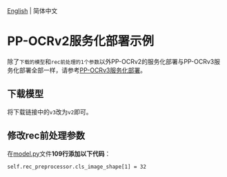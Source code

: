 [English](README_EN.md) | 简体中文
# PP-OCRv2服务化部署示例

除了`下载的模型`和`rec前处理的1个参数`以外PP-OCRv2的服务化部署与PP-OCRv3服务化部署全部一样，请参考[PP-OCRv3服务化部署](../../PP-OCRv3/serving)。

## 下载模型
将下载链接中的`v3`改为`v2`即可。

## 修改rec前处理参数
在[model.py](../../PP-OCRv3/serving/models/det_postprocess/1/model.py#L109)文件**109行添加以下代码**：
```
self.rec_preprocessor.cls_image_shape[1] = 32
```

